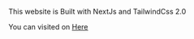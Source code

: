 This website is Built with NextJs and TailwindCss 2.0

You can visited on <a href="https://simpel-calculator.vercel.app/">Here</a>
